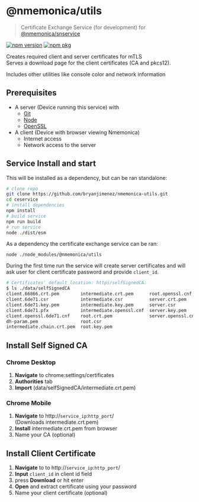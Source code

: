 # @nmemonica/utils
>Certificate Exchange Service (for development) for [@nmemonica/snservice](https://github.com/bryanjimenez/snservice)

[![npm version](https://img.shields.io/npm/v/@nmemonica/utils.svg)](https://www.npmjs.org/package/@nmemonica/utils)
[![npm pkg](https://github.com/bryanjimenez/nmemonica-utils/actions/workflows/npm-publish.yml/badge.svg)](https://github.com/bryanjimenez/nmemonica-utils/actions/workflows/npm-publish.yml)

Creates required client and server certificates for mTLS  
Serves a download page for the client certificates (CA and pkcs12).

Includes other utilities like console color and network information

## Prerequisites

- A server (Device running this service) with
  - [Git](https://git-scm.com/)
  - [Node](https://nodejs.org)
  - [OpenSSL](https://openssl.org)
- A client (Device with browser viewing Nmemonica)
  - Internet access
  - Network access to the server

## Service Install and start
This will be installed as a dependency, but can be ran standalone:

```bash
# clone repo
git clone https://github.com/bryanjimenez/nmemonica-utils.git
cd ceservice
# install dependencies
npm install
# build service
npm run build
# run service
node ./dist/esm
```
As a dependency the certificate exchange service can be ran:
```
node ./node_modules/@nmemonica/utils
```

During the first time run the service will create server certificates and will ask user for client certificate password and provide `client_id`.

```bash
# Certificates' default location: https/selfSignedCA:
$ ls ./data/selfSignedCA
client.66866.crt.pem        intermediate.crt.pem      root.openssl.cnf
client.6de71.csr            intermediate.csr          server.crt.pem
client.6de71.key.pem        intermediate.key.pem      server.csr
client.6de71.pfx            intermediate.openssl.cnf  server.key.pem
client.openssl.6de71.cnf    root.crt.pem              server.openssl.cnf
dh-param.pem                root.csr
intermediate.chain.crt.pem  root.key.pem
```

## Install Self Signed CA

### Chrome Desktop

1. **Navigate** to chrome:settings/certificates  
1. **Authorities** tab  
1. **Import** (data/selfSignedCA/intermediate.crt.pem)

### Chrome Mobile

1. **Navigate** to http://`service_ip`:`http_port`/  
   (Downloads intermediate.crt.pem)  
1. **Install** intermediate.crt.pem from browser
1. Name your CA (optional)

## Install Client Certificate

1. **Navigate** to to http://`service_ip`:`http_port`/  
1. **Input** `client_id` in client id field
1. press **Download** or hit enter
1. **Open** and extract certificate using your password
1. Name your client certificate (optional)

